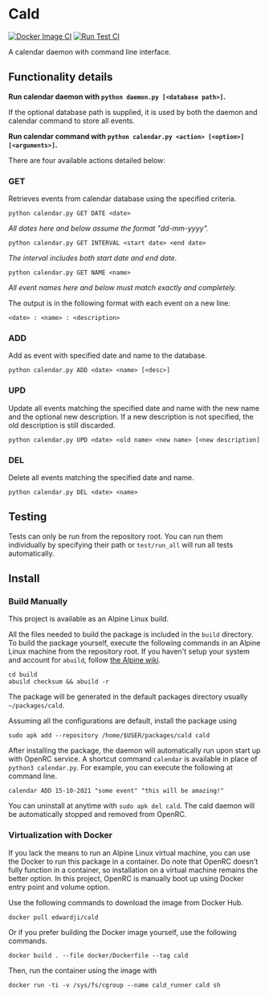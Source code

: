 # Cald

[![Docker Image CI](https://github.com/Edward-Ji/Cald/actions/workflows/docker-image.yml/badge.svg)](https://github.com/Edward-Ji/Cald/actions/workflows/docker-image.yml)
[![Run Test CI](https://github.com/Edward-Ji/Cald/actions/workflows/run_test.yml/badge.svg)](https://github.com/Edward-Ji/Cald/actions/workflows/run_test.yml)

A calendar daemon with command line interface.

## Functionality details

**Run calendar daemon with `python daemon.py [<database path>]`.**

If the optional database path is supplied, it is used by both the daemon and
calendar command to store all events.

**Run calendar command with `python calendar.py <action> [<option>] [<arguments>]`.**

There are four available actions detailed below:

### GET

Retrieves events from calendar database using the specified criteria.

`python calendar.py GET DATE <date>`

_All dates here and below assume the format "dd-mm-yyyy"._

`python calendar.py GET INTERVAL <start date> <end date>`

_The interval includes both start date and end date._

`python calendar.py GET NAME <name>`

_All event names here and below must match exactly and completely._

The output is in the following format with each event on a new line:

`<date> : <name> : <description>`

### ADD

Add as event with specified date and name to the database.

`python calendar.py ADD <date> <name> [<desc>]`

### UPD

Update all events matching the specified date and name with the new name and
the optional new description. If a new description is not specified, the old
description is still discarded.

`python calendar.py UPD <date> <old name> <new name> [<new description]`

### DEL

Delete all events matching the specified date and name.

`python calendar.py DEL <date> <name>`

## Testing

Tests can only be run from the repository root. You can run them individually
by specifying their path or `test/run_all` will run all tests automatically.

## Install

### Build Manually

This project is available as an Alpine Linux build.

All the files needed to build the package is included in the `build` directory.
To build the package yourself, execute the following commands in an Alpine
Linux machine from the repository root. If you haven't setup your system and
account for `abuild`, follow
[the Alpine wiki](https://wiki.alpinelinux.org/wiki/Creating_an_Alpine_package#Setup_your_system_and_account).

```
cd build
abuild checksum && abuild -r
```

The package will be generated in the default packages directory usually
`~/packages/cald`.

Assuming all the configurations are default, install the package using

```
sudo apk add --repository /home/$USER/packages/cald cald
```

After installing the package, the daemon will automatically run upon start up
with OpenRC service. A shortcut command `calendar` is available in place of
`python3 calendar.py`. For example, you can execute the following at command
line.

```
calendar ADD 15-10-2021 "some event" "this will be amazing!"
```

You can uninstall at anytime with `sudo apk del cald`. The cald daemon will be
automatically stopped and removed from OpenRC.

### Virtualization with Docker

If you lack the means to run an Alpine Linux virtual machine, you can use the
Docker to run this package in a container. Do note that OpenRC doesn't fully
function in a container, so installation on a virtual machine remains the better
option. In this project, OpenRC is manually boot up using Docker entry point and
volume option.

Use the following commands to download the image from Docker Hub.

```
docker pull edwardji/cald
```

Or if you prefer building the Docker image yourself, use the following commands.

```
docker build . --file docker/Dockerfile --tag cald
```

Then, run the container using the image with

```
docker run -ti -v /sys/fs/cgroup --name cald_runner cald sh
```